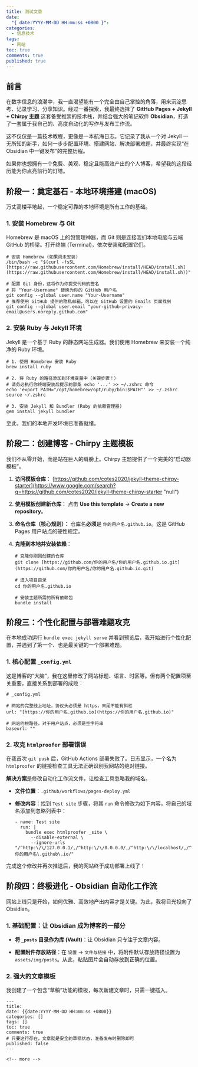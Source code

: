 ```yaml
---
title: 测试文章
date:
  "{ date:YYYY-MM-DD HH:mm:ss +0800 }":
categories:
  - 信息技术
tags:
  - 网站
toc: true
comments: true
published: true
---
```


<!-- more -->
## 前言

在数字信息的浪潮中，我一直渴望能有一个完全由自己掌控的角落，用来沉淀思考、记录学习、分享知识。经过一番探索，我最终选择了 **GitHub Pages + Jekyll + Chirpy 主题** 这套备受推崇的技术栈，并结合强大的笔记软件 **Obsidian**，打造了一套属于我自己的、高度自动化的写作与发布工作流。

这不仅仅是一篇技术教程，更像是一本航海日志。它记录了我从一个对 Jekyll 一无所知的新手，如何一步步配置环境、搭建网站、解决部署难题，并最终实现“在 Obsidian 中一键发布”的完整历程。

如果你也想拥有一个免费、美观、稳定且能高效产出的个人博客，希望我的这段经历能为你点亮前行的灯塔。

## 阶段一：奠定基石 - 本地环境搭建 (macOS)

万丈高楼平地起，一个稳定可靠的本地环境是所有工作的基础。

### 1. 安装 Homebrew 与 Git

Homebrew 是 macOS 上的包管理神器，而 Git 则是连接我们本地电脑与云端 GitHub 的桥梁。打开终端 (Terminal)，依次安装和配置它们。

```
# 安装 Homebrew (如果尚未安装)
/bin/bash -c "$(curl -fsSL [https://raw.githubusercontent.com/Homebrew/install/HEAD/install.sh](https://raw.githubusercontent.com/Homebrew/install/HEAD/install.sh))"

# 配置 Git 身份，这将作为你提交代码的签名
# 将 "Your-Username" 替换为你的 GitHub 用户名
git config --global user.name "Your-Username"
# 推荐使用 GitHub 提供的隐私邮箱，可以在 GitHub 设置的 Emails 页面找到
git config --global user.email "your-github-privacy-email@users.noreply.github.com"
```

### 2. 安装 Ruby 与 Jekyll 环境

Jekyll 是一个基于 Ruby 的静态网站生成器。我们使用 Homebrew 来安装一个纯净的 Ruby 环境。

```
# 1. 使用 Homebrew 安装 Ruby
brew install ruby

# 2. 将 Ruby 的路径添加到环境变量中（关键步骤！）
# 请务必执行你终端安装后提示的那条 echo '...' >> ~/.zshrc 命令
echo 'export PATH="/opt/homebrew/opt/ruby/bin:$PATH"' >> ~/.zshrc
source ~/.zshrc

# 3. 安装 Jekyll 和 Bundler (Ruby 的依赖管理器)
gem install jekyll bundler
```

至此，我们的本地开发环境已准备就绪。

## 阶段二：创建博客 - Chirpy 主题模板

我们不从零开始，而是站在巨人的肩膀上。Chirpy 主题提供了一个完美的“启动器模板”。

1. **访问模板仓库**： [https://github.com/cotes2020/jekyll-theme-chirpy-starter](https://www.google.com/search?q=https://github.com/cotes2020/jekyll-theme-chirpy-starter "null")
    
2. **使用模板创建新仓库**： 点击 **Use this template** -> **Create a new repository**。
    
3. **命名仓库（核心规则）**： 仓库名**必须**是 `你的用户名.github.io`。这是 GitHub Pages 用户站点的硬性规定。
    
4. **克隆到本地并安装依赖**：
    
    ```
    # 克隆你刚刚创建的仓库
    git clone [https://github.com/你的用户名/你的用户名.github.io.git](https://github.com/你的用户名/你的用户名.github.io.git)
    
    # 进入项目目录
    cd 你的用户名.github.io
    
    # 安装主题所需的所有依赖包
    bundle install
    ```
    

## 阶段三：个性化配置与部署难题攻克

在本地成功运行 `bundle exec jekyll serve` 并看到预览后，我开始进行个性化配置，并遇到了第一个、也是最关键的一个部署难题。

### 1. 核心配置 `_config.yml`

这是博客的“大脑”，我在这里修改了网站标题、语言、时区等。但有两个配置项至关重要，直接关系到部署的成败：

```
# _config.yml

# 网站的完整线上地址，协议头必须是 https，末尾不能有斜杠
url: "[https://你的用户名.github.io](https://你的用户名.github.io)"

# 网站的根路径，对于用户站点，必须是空字符串
baseurl: ""
```

### 2. 攻克 `htmlproofer` 部署错误

在我首次 `git push` 后，GitHub Actions 部署失败了。日志显示，一个名为 `htmlproofer` 的链接检查工具无法正确识别我网站的绝对链接。

**解决方案**是修改自动化工作流文件，让检查工具忽略我的域名。

- **文件位置**：`.github/workflows/pages-deploy.yml`
    
- **修改内容**：找到 `Test site` 步骤，将其 `run` 命令修改为如下内容，将自己的域名添加到忽略列表中：
    
    ```
    - name: Test site
      run: |
        bundle exec htmlproofer _site \
          --disable-external \
          --ignore-urls "/^http:\/\/127.0.0.1/,/^http:\/\/0.0.0.0/,/^http:\/\/localhost/,/^https:\/\/你的用户名\.github\.io/"
    ```
    

完成这个修改并再次推送后，我的网站终于成功部署上线了！

## 阶段四：终极进化 - Obsidian 自动化工作流

网站上线只是开始，如何优雅、高效地产出内容才是关键。为此，我将目光投向了 Obsidian。

### 1. 基础配置：让 Obsidian 成为博客的一部分

- **将 `_posts` 目录作为库 (Vault)**：让 Obsidian 只专注于文章内容。
    
- **配置附件存放路径**：在 `设置` -> `文件与链接` 中，将附件默认存放路径设置为 `assets/img/posts`。从此，粘贴图片会自动存放到正确的位置。
    

### 2. 强大的文章模板

我创建了一个包含“草稿”功能的模板，每次新建文章时，只需一键插入。

```
---
title: 
date: {{date:YYYY-MM-DD HH:mm:ss +0800}}
categories: []
tags: []
toc: true
comments: true
# 只要这行存在，文章就是安全的草稿状态，准备发布时删除即可
published: false 
---

<!-- more -->
```